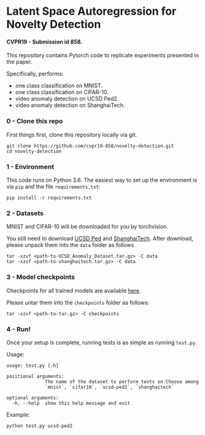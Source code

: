 # Latent Space Autoregression for Novelty Detection
#### CVPR19 - Submission id 858.

This repository contains Pytorch code to replicate experiments presented in the paper.

Specifically, performs:
* one class classification on MNIST.
* one class classification on CIFAR-10.
* video anomaly detection on UCSD Ped2.
* video anomaly detection on ShanghaiTech.

### 0 - Clone this repo
First things first, clone this repository locally via git.
```
git clone https://github.com/cvpr19-858/novelty-detection.git
cd novelty-detection
```

### 1 - Environment
This code runs on Python 3.6.
The easiest way to set up the environment is via `pip` and the file `requirements.txt`:
```
pip install -r requirements.txt
```

### 2 - Datasets
MNIST and CIFAR-10 will be downloaded for you by torchvision. 

You still need to download [UCSD Ped](http://www.svcl.ucsd.edu/projects/anomaly/UCSD_Anomaly_Dataset.tar.gz) and 
[ShanghaiTech](https://onedrive.live.com/?authkey=%21AMqh2fTSemfrokE&cid=3705E349C336415F&id=3705E349C336415F%2172436&parId=3705E349C336415F%215109&o=OneUp). After download, please unpack them into the `data` folder as follows

```
tar -xzvf <path-to-UCSD_Anomaly_Dataset.tar.gz> -C data
tar -xzvf <path-to-shanghaitech.tar.gz> -C data
```

### 3 - Model checkpoints
Checkpoints for all trained models are available [here](https://drive.google.com/open?id=1TbXSDpFwP1s_k1CO6TH_cKEhbOjZA1YZ).

Please untar them into the `checkpoints` folder as follows:
```
tar -xzvf <path-to-tar.gz> -C checkpoints
```

### 4 - Run!
Once your setup is complete, running tests is as simple as running `test.py`.

Usage:

```
usage: test.py [-h]

positional arguments:
              The name of the dataset to perform tests on.Choose among
              `mnist`, `cifar10`, `ucsd-ped2`, `shanghaitech`

optional arguments:
  -h, --help  show this help message and exit
```

Example:
```
python test.py ucsd-ped2
```
